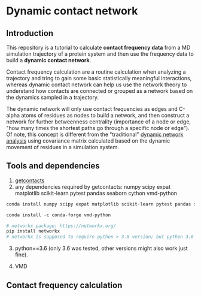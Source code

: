 # Dynamic contact network

## Introduction
This repository is a tutorial to calculate **contact frequency data** from a MD simulation trajectory of a protein system and then use the frequency data to build a **dynamic contact network**. 

Contact frequency calculation are a routine calculation when analyzing a trajectory and tring to gain some basic statistically meaningful interactions, whereas dynamic contact network can help us use the network theory to understand how contacts are connected or grouped as a network based on the dynamics sampled in a trajectory. 

The dynamic network will only use contact frequencies as edges and C-alpha atoms of residues as nodes to build a network, and then construct a network for further betweenness centrality (importance of a node or edge, "how many times the shortest paths go through a specific node or edge"). Of note, this concept is different from the "traditional" [dynamic network analysis](https://luthey-schulten.chemistry.illinois.edu/tutorials/network/network_tutorial.pdf) using covariance matrix calculated based on the dynamic movement of residues in a simulation system.

## Tools and dependencies
1. [getcontacts](https://getcontacts.github.io/)
2. any dependencies required by getcontacts: numpy scipy expat matplotlib scikit-learn pytest pandas seaborn cython vmd-python

```python
conda install numpy scipy expat matplotlib scikit-learn pytest pandas seaborn cython

conda install -c conda-forge vmd-python

# networkx package: https://networkx.org/
pip install networkx
# networkx is supposed to require python > 3.8 version; but python 3.6 works fine
```
3. python==3.6 (only 3.6 was tested, other versions might also work just fine). 

4. VMD

## Contact frequency calculation

